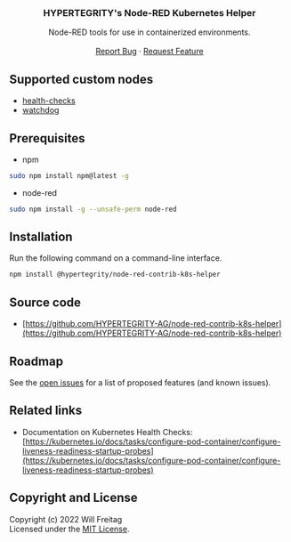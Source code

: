 <br />
<p align="center">
    <h3 align="center">HYPERTEGRITY's Node-RED Kubernetes Helper</h3>
    <p align="center">
        Node-RED tools for use in containerized environments.
        <br />
        <br />
        <a href="https://github.com/HYPERTEGRITY-AG/node-red-contrib-k8s-helper/issues/new?assignees=&labels=type%3ABug%2Cstatus%3AUnconfirmed&template=BUG_REPORT.md&title=">Report Bug</a>
        ·
        <a href="https://github.com/HYPERTEGRITY-AG/node-red-contrib-k8s-helper/issues/new?assignees=&labels=type%3AEnhancement&template=FEATURE_REQUEST.md&title=">Request Feature</a>
    </p>
</p>


## Supported custom nodes

-   [health-checks](https://github.com/HYPERTEGRITY-AG/node-red-contrib-k8s-helper/blob/main/docs/custom_nodes/health-checks.md)
-   [watchdog](https://github.com/HYPERTEGRITY-AG/node-red-contrib-k8s-helper/blob/main/docs/custom_nodes/watchdog.md)

## Prerequisites

- npm

```sh
sudo npm install npm@latest -g
```

- node-red

```sh
sudo npm install -g --unsafe-perm node-red
```

## Installation

Run the following command on a command-line interface.

```sh
npm install @hypertegrity/node-red-contrib-k8s-helper
```

## Source code

-   [https://github.com/HYPERTEGRITY-AG/node-red-contrib-k8s-helper](https://github.com/HYPERTEGRITY-AG/node-red-contrib-k8s-helper)

## Roadmap

See the [open issues](https://github.com/HYPERTEGRITY-AG/node-red-contrib-k8s-helper/issues) for a list of proposed features (and known issues).

## Related links

- Documentation on Kubernetes Health Checks: [https://kubernetes.io/docs/tasks/configure-pod-container/configure-liveness-readiness-startup-probes](https://kubernetes.io/docs/tasks/configure-pod-container/configure-liveness-readiness-startup-probes)


## Copyright and License

Copyright (c) 2022 Will Freitag<br>
Licensed under the [MIT License](./LICENSE).
